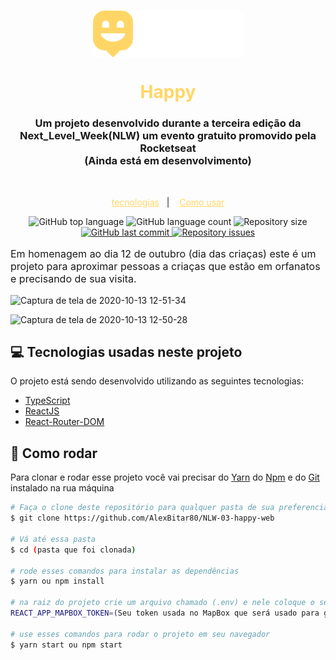 <h1 align="center">
  <img align="center" src="./src/images/Logo.png" alt="logo">
</h1>

<h1 style="color:#ffd666" align="center">
  Happy
</h1>

<H3 align="center">
  Um projeto desenvolvido durante a terceira edição da Next_Level_Week(NLW) um evento gratuito promovido pela Rocketseat <br>
  (Ainda está em desenvolvimento)
</h3>

<br >

<p align="center">
  <a style="color:#ffd666" href="#computer-tecnologias-usadas-neste-projeto">tecnologias</a>&nbsp;&nbsp;&nbsp;|&nbsp;&nbsp;&nbsp;
  <a style="color:#ffd666" href="#rocket-como-rodar">Como usar</a>
</p>


<p align="center">
  <img alt="GitHub top language" src="https://img.shields.io/github/languages/top/AlexBitar80/github-explorer-mobile.svg">

  <img alt="GitHub language count" src="https://img.shields.io/github/languages/count/AlexBitar80/NLW-03-happy-web.svg">

  <img alt="Repository size" src="https://img.shields.io/github/repo-size/AlexBitar80/NLW-03-happy-web.svg">
  <a href="https://github.com/AlexBitar80/github-explorer-mobile/commits/master">
    <img alt="GitHub last commit" src="https://img.shields.io/github/last-commit/AlexBitar80/NLW-03-happy-web.svg">
  </a>

  <a href="https://github.com/AlexBitar80/NLW-03-happy-web/issues">
    <img alt="Repository issues" src="https://img.shields.io/github/issues/AlexBitar80/NLW-03-happy-web.svg">
  </a>
</p>

<p style="font-size: 16px; font-weight: 400">Em homenagem ao dia 12 de outubro (dia das criaças) este é um projeto para aproximar pessoas a criaças que estão em orfanatos e precisando de sua visita.</p>

![Captura de tela de 2020-10-13 12-51-34](https://user-images.githubusercontent.com/56983783/95884755-dd86a400-0d52-11eb-9509-ec93325ea285.png)

![Captura de tela de 2020-10-13 12-50-28](https://user-images.githubusercontent.com/56983783/95887007-b4b3de00-0d55-11eb-80e8-aad8c29bd4b4.png)


## :computer: Tecnologias usadas neste projeto

O projeto está sendo desenvolvido utilizando as seguintes tecnologias:

-  [TypeScript](https://www.typescriptlang.org/)
-  [ReactJS](https://pt-br.reactjs.org/)
-  [React-Router-DOM](https://reactrouter.com/web/guides/quick-start)


## :rocket: Como rodar

 Para clonar e rodar esse projeto você vai precisar do [Yarn](https://yarnpkg.com/) do [Npm](https://www.npmjs.com/get-npm) e do [Git](https://git-scm.com/) instalado na rua máquina

```bash
# Faça o clone deste repositório para qualquer pasta de sua preferencia
$ git clone https://github.com/AlexBitar80/NLW-03-happy-web

# Vá até essa pasta
$ cd (pasta que foi clonada)

# rode esses comandos para instalar as dependências
$ yarn ou npm install

# na raiz do projeto crie um arquivo chamado (.env) e nele coloque o seguinte comando
REACT_APP_MAPBOX_TOKEN=(Seu token usada no MapBox que será usado para gerar o mapa)

# use esses comandos para rodar o projeto em seu navegador
$ yarn start ou npm start
